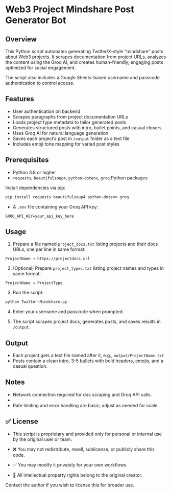 # Web3 Project Mindshare Post Generator Bot

## Overview
This Python script automates generating Twitter/X-style “mindshare” posts about Web3 projects. It scrapes documentation from project URLs, analyzes the content using the Groq AI, and creates human-friendly, engaging posts optimized for social engagement.

The script also includes a Google Sheets-based username and passcode authentication to control access.

## Features
- User authentication on backend
- Scrapes paragraphs from project documentation URLs
- Loads project type metadata to tailor generated posts
- Generates structured posts with intro, bullet points, and casual closers
- Uses Groq AI for natural language generation
- Saves each project’s post in `/output` folder as a text file
- Includes emoji tone mapping for varied post styles

## Prerequisites
- Python 3.8 or higher
- `requests`, `beautifulsoup4`, `python-dotenv`, `groq` Python packages

Install dependencies via pip:

```bash
pip install requests beautifulsoup4 python-dotenv groq
```

- A `.env` file containing your Groq API key:
```
GROQ_API_KEY=your_api_key_here
```

## Usage

1. Prepare a file named `project_docs.txt` listing projects and their docs URLs, one per line in same format:
```
ProjectName → https://projectdocs.url
```

2. (Optional) Prepare `project_types.txt` listing project names and types in same format:
```
ProjectName → ProjectType
```

3. Run the script:
```bash
python Twitter-Mindshare.py
```

4. Enter your username and passcode when prompted.

5. The script scrapes project docs, generates posts, and saves results in `/output`.

## Output

- Each project gets a text file named after it, e.g., `output/ProjectName.txt`
- Posts contain a clean intro, 3-5 bullets with bold headers, emojis, and a casual question.

## Notes

- Network connection required for doc scraping and Groq API calls.
- 
- Rate limiting and error handling are basic; adjust as needed for scale.

## ✅ License

- This script is proprietary and provided only for personal or internal use by the original user or team.

- ❌ You may not redistribute, resell, sublicense, or publicly share this code.

- ✅ You may modify it privately for your own workflows.

- 🧠 All intellectual property rights belong to the original creator.

Contact the author if you wish to license this for broader use.

